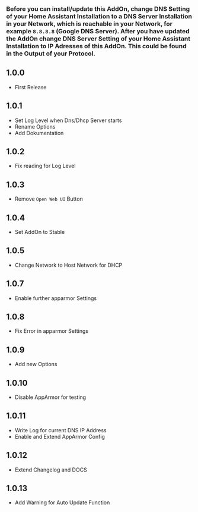 ### Before you can install/update this AddOn, change DNS Setting of your Home Assistant Installation to a DNS Server Installation in your Network, which is reachable in your Network, for example `8.8.8.8` (Google DNS Server). After you have updated the AddOn change DNS Server Setting of your Home Assistant Installation to IP Adresses of this AddOn. This could be found in the Output of your Protocol.


## 1.0.0

- First Release

## 1.0.1

- Set Log Level when Dns/Dhcp Server starts
- Rename Options
- Add Dokumentation

## 1.0.2

- Fix reading for Log Level

## 1.0.3

- Remove `Open Web UI` Button

## 1.0.4

- Set AddOn to Stable

## 1.0.5

- Change Network to Host Network for DHCP

## 1.0.7

- Enable further apparmor Settings

## 1.0.8

- Fix Error in apparmor Settings

## 1.0.9

- Add new Options

## 1.0.10

- Disable AppArmor for testing

## 1.0.11

- Write Log for current DNS IP Address
- Enable and Extend AppArmor Config

## 1.0.12

- Extend Changelog and DOCS

## 1.0.13

- Add Warning for Auto Update Function
